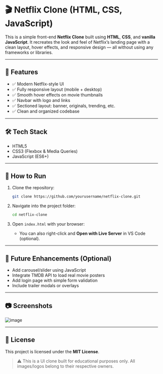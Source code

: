 # 🎬 Netflix Clone (HTML, CSS, JavaScript)

This is a simple front-end **Netflix Clone** built using **HTML**, **CSS**, and **vanilla JavaScript**. It recreates the look and feel of Netflix’s landing page with a clean layout, hover effects, and responsive design — all without using any frameworks or libraries.

---

## 📌 Features

- ✅ Modern Netflix-style UI
- ✅ Fully responsive layout (mobile + desktop)
- ✅ Smooth hover effects on movie thumbnails
- ✅ Navbar with logo and links
- ✅ Sectioned layout: banner, originals, trending, etc.
- ✅ Clean and organized codebase

---

## 🛠️ Tech Stack

- HTML5
- CSS3 (Flexbox & Media Queries)
- JavaScript (ES6+)

---

## 🚀 How to Run

1. Clone the repository:
   ```bash
   git clone https://github.com/yourusername/netflix-clone.git
   ```

2. Navigate into the project folder:
   ```bash
   cd netflix-clone
   ```

3. Open `index.html` with your browser:
   - You can also right-click and **Open with Live Server** in VS Code (optional).

---

## 🧩 Future Enhancements (Optional)

- Add carousel/slider using JavaScript
- Integrate TMDB API to load real movie posters
- Add login page with simple form validation
- Include trailer modals or overlays

---

## 📷 Screenshots

![image](https://github.com/user-attachments/assets/02f8d2e1-c68d-40b8-aca6-5666ea4114a8)


---

## 📄 License

This project is licensed under the **MIT License**.

> ⚠️ This is a UI clone built for educational purposes only. All images/logos belong to their respective owners.

